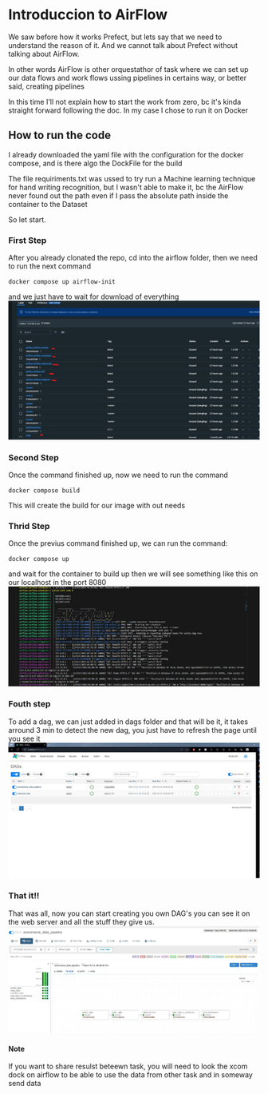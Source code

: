 # Introduccion to AirFlow
We saw before how it works Prefect, but lets say that we need to understand the reason of it.
And we cannot talk about Prefect without talking about AirFlow.

In other words AirFlow is other orquestathor of task where we can set up our data flows and work flows
ussing pipelines in certains way, or better said, creating pipelines

In this time I'll not explain how to start the work from zero, bc it's kinda straight forward following the doc.
In my case I chose to run it on Docker

## How to run the code
I already downloaded the yaml file with the configuration for the docker compose, and is there algo the DockFile for the build

The file requiriments.txt was ussed to try run a Machine learning technique for hand writing recognition, but I wasn't able to make it, bc the AirFlow never found out the path even if I pass the absolute path inside the container to the Dataset

So let start.

### First Step
After you already clonated the repo, cd into the airflow folder, then we need to run the next command
```
docker compose up airflow-init
```
and we just have to wait for download of everything
![Init of the container](./images/image_1.jpg)

### Second Step
Once the command finished up, now we need to run the command
```
docker compose build
```
This will create the build for our image with out needs

### Thrid Step
Once the previus command finished up, we can run the command: 
```
docker compose up
```
and wait for the container to build up
then we will see something like this on our localhost in the port 8080
![All ready to sail](./images/image_2.jpg)

### Fouth step
To add a dag, we can just added in dags folder and that will be it, it takes arround 3 min to detect the new dag, you just have to refresh the page until you see it
![How the server looks](./images/image_3.jpg)

### That it!!
That was all, now you can start creating you own DAG's you can see it on the web server and all the stuff they give us.
![My DAG of example](./images/image_4.jpg)

#### Note
If you want to share resulst beteewn task, you will need to look the xcom dock on airflow to be able to use the data from other task and in someway send data